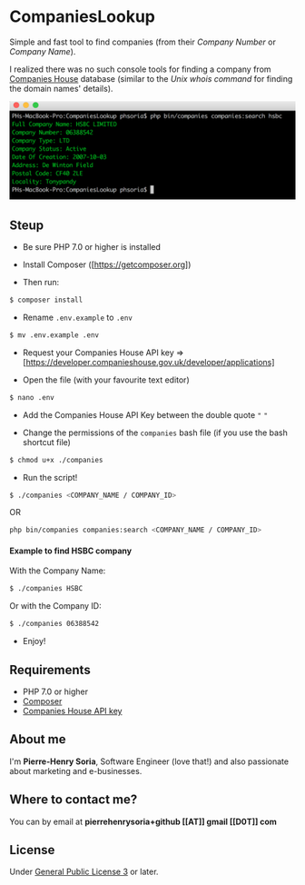 # CompaniesLookup

Simple and fast tool to find companies (from their *Company Number* or *Company Name*).

I realized there was no such console tools for finding a company from [Companies House](https://www.gov.uk/government/organisations/companies-house) database (similar to the *Unix whois command* for finding the domain names' details).

![Find Companies with console interface](companies-lookup-example.png)


## Steup

* Be sure PHP 7.0 or higher is installed

* Install Composer ([https://getcomposer.org])

* Then run:

```bash
$ composer install
```

* Rename `.env.example` to `.env`

```bash
$ mv .env.example .env
```

* Request your Companies House API key => [https://developer.companieshouse.gov.uk/developer/applications]

* Open the file (with your favourite text editor)

```bash
$ nano .env
```

* Add the Companies House API Key between the double quote `"` `"`

* Change the permissions of the `companies` bash file (if you use the bash shortcut file)

```bash
$ chmod u+x ./companies
```

* Run the script!

```bash
$ ./companies <COMPANY_NAME / COMPANY_ID>
```
OR
```bash
php bin/companies companies:search <COMPANY_NAME / COMPANY_ID>
```

#### Example to find HSBC company

With the Company Name:
```bash
$ ./companies HSBC
```

Or with the Company ID:
```bash
$ ./companies 06388542
```

* Enjoy!


## Requirements

* PHP 7.0 or higher
* [Composer](https://getcomposer.org)
* [Companies House API key](https://developer.companieshouse.gov.uk/developer/signin)


## About me

I'm **Pierre-Henry Soria**, Software Engineer (love that!) and also passionate about marketing and e-businesses.


## Where to contact me?

You can by email at **pierrehenrysoria+github [[AT]] gmail [[D0T]] com**


## License

Under [General Public License 3](http://www.gnu.org/licenses/gpl.html) or later.
